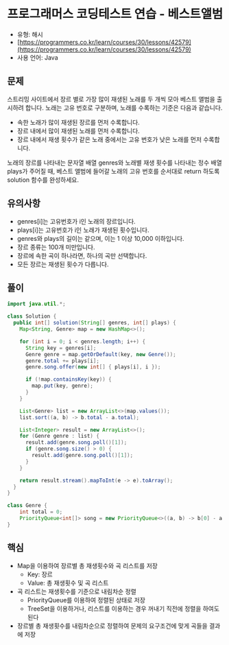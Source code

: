 # 프로그래머스 코딩테스트 연습 - 베스트앨범

- 유형: 해시
- [https://programmers.co.kr/learn/courses/30/lessons/42579](https://programmers.co.kr/learn/courses/30/lessons/42579)
- 사용 언어: Java


## 문제

스트리밍 사이트에서 장르 별로 가장 많이 재생된 노래를 두 개씩 모아 베스트 앨범을 출시하려 합니다. 노래는 고유 번호로 구분하며, 노래를 수록하는 기준은 다음과 같습니다.

- 속한 노래가 많이 재생된 장르를 먼저 수록합니다.
- 장르 내에서 많이 재생된 노래를 먼저 수록합니다.
- 장르 내에서 재생 횟수가 같은 노래 중에서는 고유 번호가 낮은 노래를 먼저 수록합니다.

노래의 장르를 나타내는 문자열 배열 genres와 노래별 재생 횟수를 나타내는 정수 배열 plays가 주어질 때, 베스트 앨범에 들어갈 노래의 고유 번호를 순서대로 return 하도록 solution 함수를 완성하세요.


## 유의사항

- genres[i]는 고유번호가 i인 노래의 장르입니다.
- plays[i]는 고유번호가 i인 노래가 재생된 횟수입니다.
- genres와 plays의 길이는 같으며, 이는 1 이상 10,000 이하입니다.
- 장르 종류는 100개 미만입니다.
- 장르에 속한 곡이 하나라면, 하나의 곡만 선택합니다.
- 모든 장르는 재생된 횟수가 다릅니다.


## 풀이


```java
import java.util.*;

class Solution {
  public int[] solution(String[] genres, int[] plays) {
    Map<String, Genre> map = new HashMap<>();

    for (int i = 0; i < genres.length; i++) {
      String key = genres[i];
      Genre genre = map.getOrDefault(key, new Genre());
      genre.total += plays[i];
      genre.song.offer(new int[] { plays[i], i });

      if (!map.containsKey(key)) {
        map.put(key, genre);
      }
    }

    List<Genre> list = new ArrayList<>(map.values());
    list.sort((a, b) -> b.total - a.total);

    List<Integer> result = new ArrayList<>();
    for (Genre genre : list) {
      result.add(genre.song.poll()[1]);
      if (genre.song.size() > 0) {
        result.add(genre.song.poll()[1]);
      }
    }

    return result.stream().mapToInt(e -> e).toArray();
  }
}

class Genre {
    int total = 0;
    PriorityQueue<int[]> song = new PriorityQueue<>((a, b) -> b[0] - a[0]);
}
```

## 핵심

- Map을 이용하여 장르별 총 재생횟수와 곡 리스트를 저장
  - Key: 장르
  - Value: 총 재생횟수 및 곡 리스트
- 곡 리스트는 재생횟수를 기준으로 내림차순 정렬
  - PriorityQueue를 이용하여 정렬된 상태로 저장
  - TreeSet을 이용하거나, 리스트를 이용하는 경우 꺼내기 직전에 정렬을 하여도 된다
- 장르별 총 재생횟수를 내림차순으로 정렬하여 문제의 요구조건에 맞게 곡들을 결과에 저장
